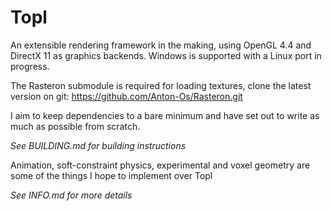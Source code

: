# Topl

An extensible rendering framework in the making, using OpenGL 4.4 and DirectX 11 as graphics backends. Windows is supported with a Linux port in progress.

The Rasteron submodule is required for loading textures, clone the latest version on git: https://github.com/Anton-Os/Rasteron.git

I aim to keep dependencies to a bare minimum and have set out to write as much as possible from scratch.

*See BUILDING.md for building instructions*

Animation, soft-constraint physics, experimental and voxel geometry are some of the things I hope to implement over Topl

*See INFO.md for more details*